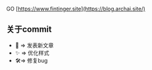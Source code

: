 GO [https://www.fintinger.site](https://blog.archai.site/)

## 关于commit

- 📑 => 发表新文章 
- ✨ => 优化样式
- 🛠️=> 修复bug
